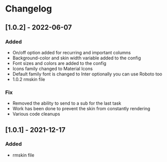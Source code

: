 # Changelog

## [1.0.2] - 2022-06-07
### Added
- On/off option added for recurring and important columns
- Background-color and skin width variable added to the config
- Font sizes and colors are added to the config 
- Icons family changed to Material Icons
- Default family font is changed to Inter optionally you can use Roboto too
- 1.0.2 rmskin file
### Fix
- Removed the ability to send to a sub for the last task
- Work has been done to prevent the skin from constantly rendering
- Various code cleanups

## [1.0.1] - 2021-12-17
### Added
- rmskin file